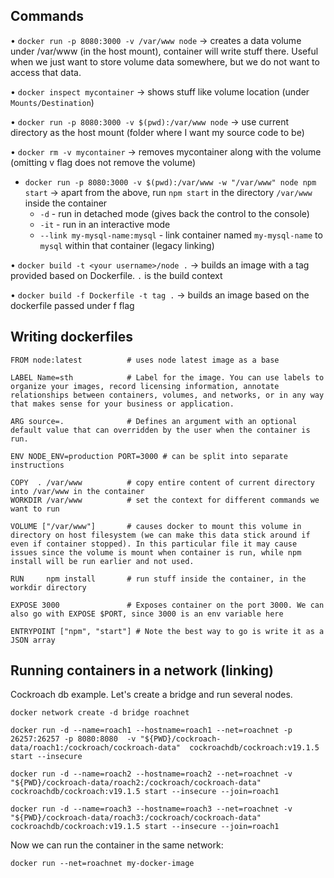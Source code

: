 ## Commands

• `docker run -p 8080:3000 -v /var/www node` -> creates a data volume under /var/www (in the host mount), container will write stuff there.
  Useful when we just want to store volume data somewhere, but we do not want to access that data.

• `docker inspect mycontainer` -> shows stuff like volume location (under `Mounts/Destination`)

• `docker run -p 8080:3000 -v $(pwd):/var/www node` -> use current directory as the host mount (folder where I want my source code to be)

• `docker rm -v mycontainer` -> removes mycontainer along with the volume (omitting v flag does not remove the volume)

- `docker run -p 8080:3000 -v $(pwd):/var/www -w "/var/www" node npm start` -> apart from the above, run `npm start` in the directory `/var/www` inside the container
  - `-d` - run in detached mode (gives back the control to the console)
  - `-it` - run in an interactive mode
  - `--link my-mysql-name:mysql` - link container named `my-mysql-name` to `mysql` within that container (legacy linking)

• `docker build -t <your username>/node .` -> builds an image with a tag provided based on Dockerfile. `.` is the build context

• `docker build -f Dockerfile -t tag .` -> builds an image based on the dockerfile passed under f flag

## Writing dockerfiles

```
FROM node:latest          # uses node latest image as a base

LABEL Name=sth            # Label for the image. You can use labels to organize your images, record licensing information, annotate relationships between containers, volumes, and networks, or in any way that makes sense for your business or application.

ARG source=.              # Defines an argument with an optional default value that can overridden by the user when the container is run.

ENV NODE_ENV=production PORT=3000 # can be split into separate instructions

COPY  . /var/www          # copy entire content of current directory into /var/www in the container
WORKDIR /var/www          # set the context for different commands we want to run

VOLUME ["/var/www"]       # causes docker to mount this volume in directory on host filesystem (we can make this data stick around if even if container stopped). In this particular file it may cause issues since the volume is mount when container is run, while npm install will be run earlier and not used.

RUN     npm install       # run stuff inside the container, in the workdir directory

EXPOSE 3000               # Exposes container on the port 3000. We can also go with EXPOSE $PORT, since 3000 is an env variable here

ENTRYPOINT ["npm", "start"] # Note the best way to go is write it as a JSON array
```

## Running containers in a network (linking)

Cockroach db example.
Let's create a bridge and run several nodes.
```
docker network create -d bridge roachnet
```
```
docker run -d --name=roach1 --hostname=roach1 --net=roachnet -p 26257:26257 -p 8080:8080  -v "${PWD}/cockroach-data/roach1:/cockroach/cockroach-data"  cockroachdb/cockroach:v19.1.5 start --insecure
```
```
docker run -d --name=roach2 --hostname=roach2 --net=roachnet -v "${PWD}/cockroach-data/roach2:/cockroach/cockroach-data" cockroachdb/cockroach:v19.1.5 start --insecure --join=roach1
```
```
docker run -d --name=roach3 --hostname=roach3 --net=roachnet -v "${PWD}/cockroach-data/roach3:/cockroach/cockroach-data" cockroachdb/cockroach:v19.1.5 start --insecure --join=roach1
```
Now we can run the container in the same network:
```
docker run --net=roachnet my-docker-image
```
